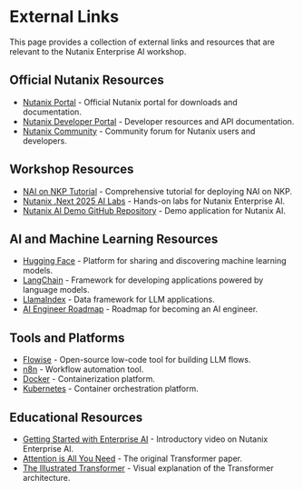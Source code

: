


# External Links

This page provides a collection of external links and resources that are relevant to the Nutanix Enterprise AI workshop.

## Official Nutanix Resources

*   [Nutanix Portal](https://portal.nutanix.com/) - Official Nutanix portal for downloads and documentation.
*   [Nutanix Developer Portal](https://nutanix.dev/) - Developer resources and API documentation.
*   [Nutanix Community](https://next.nutanix.com/) - Community forum for Nutanix users and developers.

## Workshop Resources

*   [NAI on NKP Tutorial](https://nai.howntnx.win/iep/) - Comprehensive tutorial for deploying NAI on NKP.
*   [Nutanix .Next 2025 AI Labs](https://bootcamps.nutanix.com/next25labs/ai/) - Hands-on labs for Nutanix Enterprise AI.
*   [Nutanix AI Demo GitHub Repository](https://github.com/halsayed/nai-demo) - Demo application for Nutanix AI.

## AI and Machine Learning Resources

*   [Hugging Face](https://huggingface.co/) - Platform for sharing and discovering machine learning models.
*   [LangChain](https://langchain.com/) - Framework for developing applications powered by language models.
*   [LlamaIndex](https://llamaindex.ai/) - Data framework for LLM applications.
*   [AI Engineer Roadmap](https://roadmap.sh/ai-engineer) - Roadmap for becoming an AI engineer.

## Tools and Platforms

*   [Flowise](https://flowiseai.com/) - Open-source low-code tool for building LLM flows.
*   [n8n](https://n8n.io/) - Workflow automation tool.
*   [Docker](https://www.docker.com/) - Containerization platform.
*   [Kubernetes](https://kubernetes.io/) - Container orchestration platform.

## Educational Resources

*   [Getting Started with Enterprise AI](https://youtu.be/Cb_xpCLmW8U) - Introductory video on Nutanix Enterprise AI.
*   [Attention is All You Need](https://arxiv.org/abs/1706.03762) - The original Transformer paper.
*   [The Illustrated Transformer](https://jalammar.github.io/illustrated-transformer/) - Visual explanation of the Transformer architecture.

